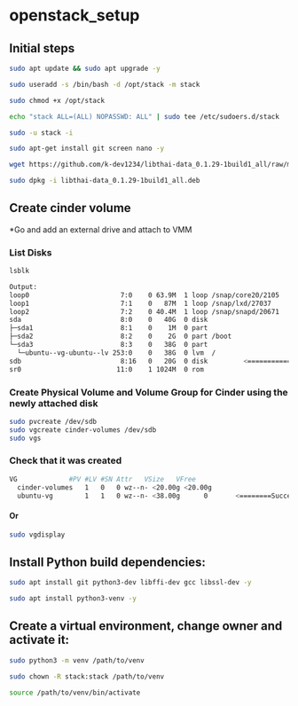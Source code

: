 # openstack_setup

## Initial steps
```bash
sudo apt update && sudo apt upgrade -y

sudo useradd -s /bin/bash -d /opt/stack -m stack

sudo chmod +x /opt/stack

echo "stack ALL=(ALL) NOPASSWD: ALL" | sudo tee /etc/sudoers.d/stack

sudo -u stack -i

sudo apt-get install git screen nano -y

wget https://github.com/k-dev1234/libthai-data_0.1.29-1build1_all/raw/main/libthai-data_0.1.29-1build1_all.deb && \

sudo dpkg -i libthai-data_0.1.29-1build1_all.deb
```

## Create cinder volume
*Go and add an external drive and attach to VMM
### List Disks
```bash
lsblk
```

```bash
Output:
loop0                       7:0    0 63.9M  1 loop /snap/core20/2105
loop1                       7:1    0   87M  1 loop /snap/lxd/27037
loop2                       7:2    0 40.4M  1 loop /snap/snapd/20671
sda                         8:0    0   40G  0 disk
├─sda1                      8:1    0    1M  0 part
├─sda2                      8:2    0    2G  0 part /boot
└─sda3                      8:3    0   38G  0 part
  └─ubuntu--vg-ubuntu--lv 253:0    0   38G  0 lvm  /
sdb                         8:16   0   20G  0 disk         <============ Check if present
sr0                        11:0    1 1024M  0 rom
```
### Create Physical Volume and Volume Group for Cinder using the newly attached disk
```bash
sudo pvcreate /dev/sdb
sudo vgcreate cinder-volumes /dev/sdb
sudo vgs
```
### Check that it was created
```bash
VG             #PV #LV #SN Attr   VSize   VFree
  cinder-volumes   1   0   0 wz--n- <20.00g <20.00g
  ubuntu-vg        1   1   0 wz--n- <38.00g      0       <========Successfully created!
```
#### Or
```bash
sudo vgdisplay
```

## Install Python build dependencies:
```bash
sudo apt install git python3-dev libffi-dev gcc libssl-dev -y

sudo apt install python3-venv -y
```

## Create a virtual environment, change owner and activate it:
```bash
sudo python3 -m venv /path/to/venv

sudo chown -R stack:stack /path/to/venv

source /path/to/venv/bin/activate
```
